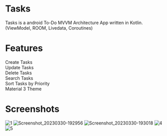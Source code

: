 # Tasks
 Tasks is a android To-Do MVVM Architecture App written in Kotlin.(ViewModel, ROOM, Livedata, Coroutines)  
 
 # Features  
Create Tasks  
Update Tasks  
Delete Tasks  
Search Tasks  
Sort Tasks by Priority  
Material 3 Theme

# Screenshots  

![1](https://user-images.githubusercontent.com/85299521/177316755-2e739315-bc56-449c-9a22-da1550da3b0e.png)
![Screenshot_20230330-192956](https://user-images.githubusercontent.com/85299521/228861668-98956f1d-8963-40c3-8206-6b323c91a004.png)
![Screenshot_20230330-193018](https://user-images.githubusercontent.com/85299521/228861729-d872b49f-1c07-4c86-ad57-584800edcad7.png)
![4](https://user-images.githubusercontent.com/85299521/177316853-1f3b592e-5530-4ea2-b356-c57131576672.png)
![5](https://user-images.githubusercontent.com/85299521/177316886-e017e3e3-8f1f-4055-8dcb-8b0d4801dea0.png)
